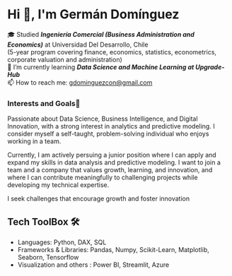 # Hi 👋, I'm Germán Domínguez 

🎓 Studied ***Ingeniería Comercial (Business Administration and Economics)*** at Universidad Del Desarrollo, Chile <br/>
(5-year program covering finance, economics, statistics, econometrics, corporate valuation and administration) <br/>
🌱 I’m currently learning ***Data Science and Machine Learning at Upgrade-Hub*** <br/>
📫 How to reach me: gdominguezcon@gmail.com <br/>

### Interests and Goals🌟
Passionate about Data Science, Business Intelligence, and Digital Innovation, with a strong interest in analytics and predictive modeling. I consider myself a self-taught, problem-solving individual who enjoys working in a team.


Currently, I am actively persuing a junior position where I can apply and expand my skills in data analysis and predictive modeling. I want to join a team and a company that values growth, learning, and innovation, and where I can contribute meaningfully to challenging projects while developing my technical expertise.

I seek challenges that encourage growth and foster innovation

## Tech ToolBox 🛠️

- Languages: Python, DAX, SQL
- Frameworks & Libraries: Pandas, Numpy, Scikit-Learn, Matplotlib, Seaborn, Tensorflow
- Visualization and others : Power BI, Streamlit, Azure


